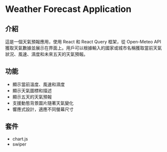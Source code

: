 # Weather Forecast Application

## 介紹

這是一個天氣預報應用，使用 React 和 React Query 框架，從 Open-Meteo API 獲取天氣數據並展示在界面上。用戶可以根據輸入的國家或城市名稱獲取當前天氣狀況、風速、濕度和未來五天的天氣預報。

## 功能

-   顯示當前溫度、風速和濕度
-   顯示天氣圖標和描述
-   顯示五天的天氣預報
-   支援動態背景圖片隨著天氣變化
-   響應式設計，適應不同螢幕尺寸

## 套件

-   chart.js
-   swiper

